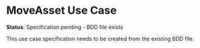 # MoveAsset Use Case

**Status**: Specification pending - BDD file exists

This use case specification needs to be created from the existing BDD file.

